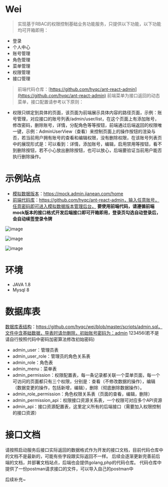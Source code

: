# Wei 
> 实现基于RBAC的权限控制基础业务功能服务，只提供以下功能，以下功能均可开箱即用：
- 登录
- 个人中心
- 账号管理
- 角色管理
- 菜单管理
- 权限管理
- 接口管理

> 前端代码仓库：[https://github.com/hyqc/ant-react-admin](https://github.com/hyqc/ant-react-admin)
前端菜单为接口返回的动态菜单，接口配置请参考以下原则：
- 权限只绑定到具体的页面，该页面为前端展示具体内容的路径页面，示例：账号管理，对应接口的账号列表/admin/user/list，在这个页面上有添加账号，修改密码，删除账号，详情，分配角色等等按钮，前端通过后端返回的权限唯一键，示例：AdminUserView（查看）来控制页面上的操作按钮的渲染与否，若当前用户拥有账号的查看和编辑权限，没有删除权限，在该账号列表页中的展现形式是：可以看到：详情，添加账号，编辑，启用禁用等按钮，看不到删除按钮，若不小心放出删除按钮，也可以放心，后端要验证当前用户能否执行删除操作。

# 示例站点
- [模拟数据版本](https://mock.admin.jianean.com/home)：https://mock.admin.jianean.com/home
- [前端代码库](https://github.com/hyqc/ant-react-admin)：https://github.com/hyqc/ant-react-admin，输入任意账号，任意密码即可进入模拟数据版本管理后台， **要使用前端代码，请遵循前端mock版本的接口格式开发后端接口即可开箱即用，登录页勾选自动登录后，会自动续签登录令牌**

![image](https://user-images.githubusercontent.com/33064604/184541956-a03f42df-a51a-4a93-bbd9-00d1dce2b7f7.png)

![image](https://user-images.githubusercontent.com/33064604/184541924-9fb6c21d-37a6-47f7-9e23-d4d6ff34ef9b.png)

![image](https://user-images.githubusercontent.com/33064604/184542906-8808cc44-9478-405c-9a16-9a317956138a.png)


# 环境
- JAVA 1.8
- Mysql 8

# 数据库表
[数据库表结构](https://github.com/hyqc/wei/blob/master/scripts/admin.sql)：https://github.com/hyqc/wei/blob/master/scripts/admin.sql，文件中含基础数据，导表时请勿删除，初始账号密码为：admin  123456(若不是请自行按照代码中密码加密算法修改初始密码)
- admin_user：管理员表
- admin_user_role：管理员的角色关系表
- admin_role：角色表
- admin_menu：菜单表
- admin_permission：权限配置表，每一条记录都关联一个菜单页面，每一个可访问的页面都只有三个权限，分别是：查看（不修改数据的操作），编辑（数据变更的操作，包括新增，编辑），删除（彻底删除数据操作）。
- admin_role_permission：角色权限关系表（页面的查看，编辑，删除）
- admin_permission_api：权限接口资源关系表，一个权限可对应多个API资源
- admin_api：接口资源配置表，这里定义所有的后端接口（需要加入权限控制的接口资源）

# 接口文档
请按照启动服务后接口实际返回的数据格式作为开发的接口文档，目前代码仓库中的文档不是最新的，可能有些字段跟实际返回不一样。
后续会逐渐更新完善前后端的文档，并部署文档站点，后端也会提供golang,php的代码仓库。
代码仓库中提供了一份postman请求接口的文件，可以导入自己的postman中

后续补充~
